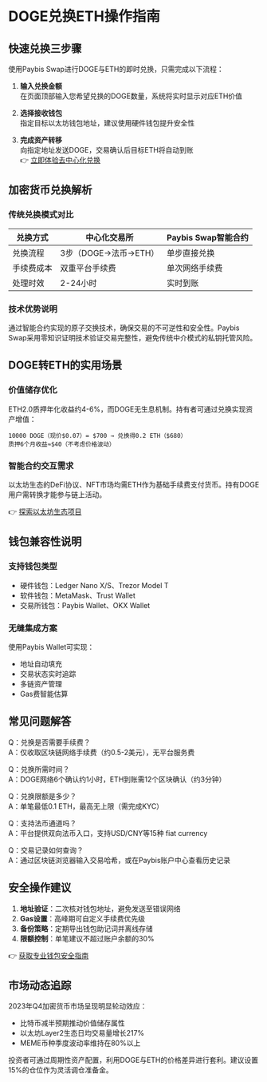 # DOGE兑换ETH操作指南

## 快速兑换三步骤

使用Paybis Swap进行DOGE与ETH的即时兑换，只需完成以下流程：

1. **输入兑换金额**  
在页面顶部输入您希望兑换的DOGE数量，系统将实时显示对应ETH价值

2. **选择接收钱包**  
指定目标以太坊钱包地址，建议使用硬件钱包提升安全性

3. **完成资产转移**  
向指定地址发送DOGE，交易确认后目标ETH将自动到账  
👉 [立即体验去中心化兑换](https://bit.ly/okx_welcome)

## 加密货币兑换解析

### 传统兑换模式对比
| 兑换方式       | 中心化交易所          | Paybis Swap智能合约 |
|----------------|-----------------------|---------------------|
| 兑换流程       | 3步（DOGE→法币→ETH） | 单步直接兑换        |
| 手续费成本     | 双重平台手续费        | 单次网络手续费      |
| 处理时效       | 2-24小时              | 实时到账            |

### 技术优势说明
通过智能合约实现的原子交换技术，确保交易的不可逆性和安全性。Paybis Swap采用零知识证明技术验证交易完整性，避免传统中介模式的私钥托管风险。

## DOGE转ETH的实用场景

### 价值储存优化
ETH2.0质押年化收益约4-6%，而DOGE无生息机制。持有者可通过兑换实现资产增值：

```plaintext
10000 DOGE（现价$0.07）= $700 → 兑换得0.2 ETH（$680）
质押6个月收益≈$40（不考虑价格波动）
```

### 智能合约交互需求
以太坊生态的DeFi协议、NFT市场均需ETH作为基础手续费支付货币。持有DOGE用户需转换才能参与链上活动。

👉 [探索以太坊生态项目](https://bit.ly/okx_welcome)

## 钱包兼容性说明

### 支持钱包类型
- 硬件钱包：Ledger Nano X/S、Trezor Model T
- 软件钱包：MetaMask、Trust Wallet
- 交易所钱包：Paybis Wallet、OKX Wallet

### 无缝集成方案
使用Paybis Wallet可实现：
- 地址自动填充
- 交易状态实时追踪
- 多链资产管理
- Gas费智能估算

## 常见问题解答

Q：兑换是否需要手续费？  
A：仅收取区块链网络手续费（约0.5-2美元），无平台服务费

Q：兑换所需时间？  
A：DOGE网络6个确认约1小时，ETH到账需12个区块确认（约3分钟）

Q：兑换限额是多少？  
A：单笔最低0.1 ETH，最高无上限（需完成KYC）

Q：支持法币通道吗？  
A：平台提供双向法币入口，支持USD/CNY等15种 fiat currency

Q：交易记录如何查询？  
A：通过区块链浏览器输入交易哈希，或在Paybis账户中心查看历史记录

## 安全操作建议

1. **地址验证**：二次核对钱包地址，避免发送至错误网络
2. **Gas设置**：高峰期可自定义手续费优先级
3. **备份策略**：定期导出钱包助记词并离线存储
4. **限额控制**：单笔建议不超过账户余额的30%

👉 [获取专业钱包安全指南](https://bit.ly/okx_welcome)

## 市场动态追踪

2023年Q4加密货币市场呈现明显轮动效应：
- 比特币减半预期推动价值储存属性
- 以太坊Layer2生态日均交易量增长217%
- MEME币种季度波动率维持在80%以上

投资者可通过周期性资产配置，利用DOGE与ETH的价格差异进行套利。建议设置15%的仓位作为灵活调仓准备金。
